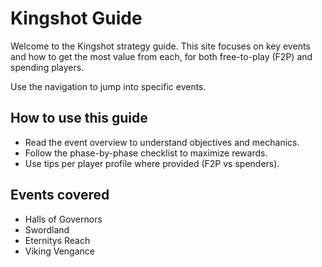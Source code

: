 # Kingshot Guide

Welcome to the Kingshot strategy guide. This site focuses on key events and how to get the most value from each, for both free-to-play (F2P) and spending players.

Use the navigation to jump into specific events.

## How to use this guide
- Read the event overview to understand objectives and mechanics.
- Follow the phase-by-phase checklist to maximize rewards.
- Use tips per player profile where provided (F2P vs spenders).

## Events covered
- Halls of Governors
- Swordland
- Eternitys Reach
- Viking Vengance
